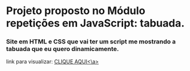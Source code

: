 # Projeto proposto no Módulo repetições em JavaScript: tabuada.

### Site em HTML e CSS que vai ter um script me mostrando a tabuada que eu quero dinamicamente.
 link para visualizar: <a href="https://gerador-de-tabuada-drigobarbosa.vercel.app/
">CLIQUE AQUI<\a>
